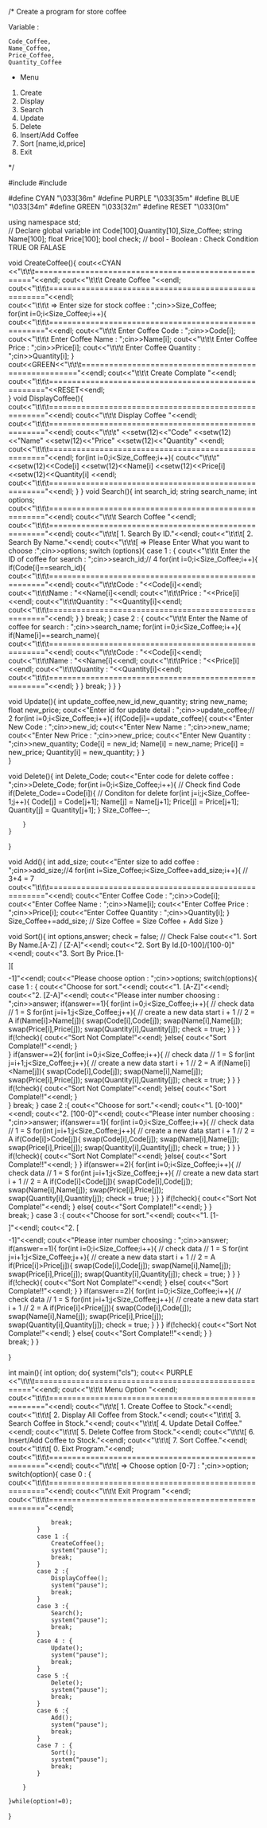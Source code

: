 /*
Create a program for store coffee

Variable :

	Code_Coffee,
	Name_Coffee,
	Price_Coffee,
	Quantity_Coffee

- Menu
1. Create
2. Display
3. Search
4. Update
5. Delete
6. Insert/Add Coffee
7. Sort [name,id,price]
8. Exit

*/

#include<iostream>
#include<iomanip>

#define CYAN   "\033[36m"
#define PURPLE   "\033[35m"
#define BLUE   "\033[34m"
#define GREEN  "\033[32m"
#define RESET  "\033[0m"

using namespace std;  
// Declare global variable
int 	Code[100],Quantity[10],Size_Coffee;
string 	Name[100];
float 	Price[100];
bool    check; // bool - Boolean : Check Condition TRUE OR FALASE

void CreateCoffee(){
	cout<<CYAN <<"\t\t\t====================================================="<<endl;
	cout<<"\t\t\t                    Create Coffee                    "<<endl;
	cout<<"\t\t\t====================================================="<<endl;	
	cout<<"\t\t\t => Enter size for stock coffee : ";cin>>Size_Coffee;	
	for(int i=0;i<Size_Coffee;i++){
		cout<<"\t\t\t====================================================="<<endl;
		cout<<"\t\t\t Enter Coffee Code     : ";cin>>Code[i];
		cout<<"\t\t\t Enter Coffee Name     : ";cin>>Name[i];
		cout<<"\t\t\t Enter Coffee Price    : ";cin>>Price[i];
		cout<<"\t\t\t Enter Coffee Quantity : ";cin>>Quantity[i];
	}
	cout<<GREEN<<"\t\t\t====================================================="<<endl;
	cout<<"\t\t\t                  Create Complate                    "<<endl;
	cout<<"\t\t\t====================================================="<<RESET<<endl;	
}
void DisplayCoffee(){
	cout<<"\t\t\t====================================================="<<endl;
	cout<<"\t\t\t                 Display Coffee                      "<<endl;
	cout<<"\t\t\t====================================================="<<endl;
	cout<<"\t\t\t"  <<setw(12)<<"Code"
					<<setw(12)<<"Name"
					<<setw(12)<<"Price"
					<<setw(12)<<"Quantity"
					<<endl;
	cout<<"\t\t\t====================================================="<<endl;
	for(int i=0;i<Size_Coffee;i++){
		cout<<"\t\t\t"  <<setw(12)<<Code[i]
						<<setw(12)<<Name[i]
						<<setw(12)<<Price[i]
						<<setw(12)<<Quantity[i]
						<<endl;	
		cout<<"\t\t\t====================================================="<<endl;
	}
}
void Search(){
	int search_id;
	string search_name;
	int options;
	cout<<"\t\t\t====================================================="<<endl;
	cout<<"\t\t\t                    Search Coffee                    "<<endl;
	cout<<"\t\t\t====================================================="<<endl;
	cout<<"\t\t\t[ 1. Search By ID."<<endl;
	cout<<"\t\t\t[ 2. Search By Name."<<endl;
	cout<<"\t\t\t[ => Please Enter What you want to choose :";cin>>options;
	switch (options){
		case 1 : {
			cout<<"\t\t\t Enter the ID of coffee for search : ";cin>>search_id;// 4
			for(int i=0;i<Size_Coffee;i++){
				if(Code[i]==search_id){
					cout<<"\t\t\t====================================================="<<endl;
					cout<<"\t\t\tCode     : "<<Code[i]<<endl;
					cout<<"\t\t\tName     : "<<Name[i]<<endl;
					cout<<"\t\t\tPrice    : "<<Price[i]<<endl;
					cout<<"\t\t\tQuantity : "<<Quantity[i]<<endl;
					cout<<"\t\t\t====================================================="<<endl;
				}
			}
			break;
		}
		case 2 : {
			cout<<"\t\t\t Enter the Name of coffee for search : ";cin>>search_name;
			for(int i=0;i<Size_Coffee;i++){
				if(Name[i]==search_name){
					cout<<"\t\t\t====================================================="<<endl;
					cout<<"\t\t\tCode     : "<<Code[i]<<endl;
					cout<<"\t\t\tName     : "<<Name[i]<<endl;
					cout<<"\t\t\tPrice    : "<<Price[i]<<endl;
					cout<<"\t\t\tQuantity : "<<Quantity[i]<<endl;
					cout<<"\t\t\t====================================================="<<endl;
				}
			}
			break;
		}
	}
}

void Update(){
	int update_coffee,new_id,new_quantity;
	string new_name;
	float new_price;
	cout<<"Enter id for update detail : ";cin>>update_coffee;// 2
	for(int i=0;i<Size_Coffee;i++){
		if(Code[i]==update_coffee){
			cout<<"Enter New Code     : ";cin>>new_id;
			cout<<"Enter New Name     : ";cin>>new_name;
			cout<<"Enter New Price    : ";cin>>new_price;
			cout<<"Enter New Quantity : ";cin>>new_quantity;
			Code[i] = new_id; 
			Name[i] = new_name;
			Price[i] = new_price;
			Quantity[i] = new_quantity;
		}
	}	
}

void Delete(){
	int Delete_Code;
	cout<<"Enter code for delete coffee : ";cin>>Delete_Code;
	for(int i=0;i<Size_Coffee;i++){ // Check find Code
		if(Delete_Code==Code[i]){ // Conditon for delete
			for(int j=i;j<Size_Coffee-1;j++){
				Code[j]     = Code[j+1];
				Name[j]     = Name[j+1];
				Price[j]    = Price[j+1];
				Quantity[j] = Quantity[j+1];
			}
			Size_Coffee--; 
			
		}	
	}	
}

void Add(){
	int add_size;
	cout<<"Enter size to add coffee : ";cin>>add_size;//4
	for(int i=Size_Coffee;i<Size_Coffee+add_size;i++){ // 3+4 = 7
		cout<<"\t\t\t====================================================="<<endl;
		cout<<"Enter Coffee Code     : ";cin>>Code[i];
		cout<<"Enter Coffee Name     : ";cin>>Name[i];
		cout<<"Enter Coffee Price    : ";cin>>Price[i];
		cout<<"Enter Coffee Quantity : ";cin>>Quantity[i];
	}
	Size_Coffee+=add_size; // Size Coffee = Size Coffee + Add Size
}

void Sort(){
	int options,answer;
	check = false; // Check False
	cout<<"1. Sort By Name.[A-Z] / [Z-A]"<<endl;
	cout<<"2. Sort By Id.[0-100]/[100-0]"<<endl;
	cout<<"3. Sort By Price.[1-$$$$][$$$$-1]"<<endl;
	cout<<"Please choose option : ";cin>>options;
	switch(options){
		case 1 : {
			cout<<"Choose for sort."<<endl;
			cout<<"1. [A-Z]"<<endl;
			cout<<"2. [Z-A]"<<endl;
			cout<<"Please inter number choosing : ";cin>>answer;
			if(answer==1){
				for(int i=0;i<Size_Coffee;i++){ // check data // 1 = S
					for(int j=i+1;j<Size_Coffee;j++){ // create a new data start i + 1  // 2 = A
						if(Name[i]>Name[j]){
							swap(Code[i],Code[j]);
							swap(Name[i],Name[j]);
							swap(Price[i],Price[j]);
							swap(Quantity[i],Quantity[j]);
							check = true;
						}
					}
				}
				if(!check){
					cout<<"Sort Not Complate!"<<endl;
				}else{
					cout<<"Sort Complate!!"<<endl;
				}	
			}
			if(answer==2){
				for(int i=0;i<Size_Coffee;i++){ // check data // 1 = S
					for(int j=i+1;j<Size_Coffee;j++){ // create a new data start i + 1  // 2 = A
						if(Name[i]<Name[j]){
							swap(Code[i],Code[j]);
							swap(Name[i],Name[j]);
							swap(Price[i],Price[j]);
							swap(Quantity[i],Quantity[j]);
							check = true;
						}
					}
				}
				if(!check){
					cout<<"Sort Not Complate!"<<endl;
				}else{
					cout<<"Sort Complate!!"<<endl;
				}	
			}
			break;
		}
		case 2 :{
			cout<<"Choose for sort."<<endl;
            cout<<"1. [0-100]"<<endl;
            cout<<"2. [100-0]"<<endl;
            cout<<"Please inter number choosing : ";cin>>answer;
            if(answer==1){
				for(int i=0;i<Size_Coffee;i++){ // check data // 1 = S
					for(int j=i+1;j<Size_Coffee;j++){ // create a new data start i + 1  // 2 = A
                        if(Code[i]>Code[j]){
                            swap(Code[i],Code[j]);
                            swap(Name[i],Name[j]);
                            swap(Price[i],Price[j]);
                            swap(Quantity[i],Quantity[j]);
                            check = true;
                        }
                    }
                }
				if(!check){
					cout<<"Sort Not Complate!"<<endl;
                }else{
					cout<<"Sort Complate!!"<<endl;
                }
			}
			if(answer==2){
				for(int i=0;i<Size_Coffee;i++){ // check data // 1 = S
                    for(int j=i+1;j<Size_Coffee;j++){ // create a new data start i + 1  // 2 = A
                        if(Code[i]<Code[j]){
                            swap(Code[i],Code[j]);
                            swap(Name[i],Name[j]);
                            swap(Price[i],Price[j]);
                            swap(Quantity[i],Quantity[j]);
                            check = true;
                        }
                    }
                }
                if(!check){
                    cout<<"Sort Not Complate!"<<endl;
                } else{
                    cout<<"Sort Complate!!"<<endl;
                }
			}	
			break;
		}
		case 3 :{
			cout<<"Choose for sort."<<endl;
            cout<<"1. [1-$$$$]"<<endl;
            cout<<"2. [$$$$-1]"<<endl;
            cout<<"Please inter number choosing : ";cin>>answer;
            if(answer==1){
				for(int i=0;i<Size_Coffee;i++){ // check data // 1 = S
					for(int j=i+1;j<Size_Coffee;j++){ // create a new data start i + 1  // 2 = A
                        if(Price[i]>Price[j]){
                            swap(Code[i],Code[j]);
                            swap(Name[i],Name[j]);
                            swap(Price[i],Price[j]);
                            swap(Quantity[i],Quantity[j]);
                            check = true;
                        }
                    }
                }
                if(!check){
					cout<<"Sort Not Complate!"<<endl;
                } else{
                    cout<<"Sort Complate!!"<<endl;
                }
            }
			if(answer==2){
				for(int i=0;i<Size_Coffee;i++){ // check data // 1 = S
                    for(int j=i+1;j<Size_Coffee;j++){ // create a new data start i + 1  // 2 = A
                        if(Price[i]<Price[j]){
                            swap(Code[i],Code[j]);
                            swap(Name[i],Name[j]);
                            swap(Price[i],Price[j]);
                            swap(Quantity[i],Quantity[j]);
                            check = true;
                        }
                    }
                }
                if(!check){
                    cout<<"Sort Not Complate!"<<endl;
                } else{
                    cout<<"Sort Complate!!"<<endl;
                }
            }    
			break;
		}
	}
	
	
}

int main(){
	int option;
	do{
		system("cls");
		cout<< PURPLE <<"\t\t\t====================================================="<<endl;
		cout<<"\t\t\t                    Menu Option                      "<<endl;
		cout<<"\t\t\t====================================================="<<endl;
		cout<<"\t\t\t[  1. Create Coffee to Stock."<<endl;
		cout<<"\t\t\t[  2. Display All Coffee from Stock."<<endl;
		cout<<"\t\t\t[  3. Search Coffee in Stock."<<endl;
		cout<<"\t\t\t[  4. Update Detail Coffee."<<endl;
		cout<<"\t\t\t[  5. Delete Coffee from Stock."<<endl;
		cout<<"\t\t\t[  6. Insert/Add Coffee to Stock."<<endl;
		cout<<"\t\t\t[  7. Sort Coffee."<<endl;
		cout<<"\t\t\t[  0. Eixt Program."<<endl;
		cout<<"\t\t\t====================================================="<<endl;
		cout<<"\t\t\t[  => Choose option [0-7] : ";cin>>option;
		switch(option){
			case 0 : {
				cout<<"\t\t\t====================================================="<<endl;
				cout<<"\t\t\t                      Exit Program                   "<<endl;
				cout<<"\t\t\t====================================================="<<endl;
				
				break;
			}
			case 1 :{
				CreateCoffee();
				system("pause");
				break;
			}
			case 2 :{
				DisplayCoffee();
				system("pause");
				break;
			}
			case 3 :{
				Search();
				system("pause");
				break;
			}
			case 4 : {
				Update();
				system("pause");
				break;
			}
			case 5 :{
				Delete();
				system("pause");
				break;
			}
			case 6 :{
				Add();
                system("pause");
				break;
			}
			case 7 : {
				Sort();
                system("pause");
				break;
			}
				
		}
		
	}while(option!=0);
}





